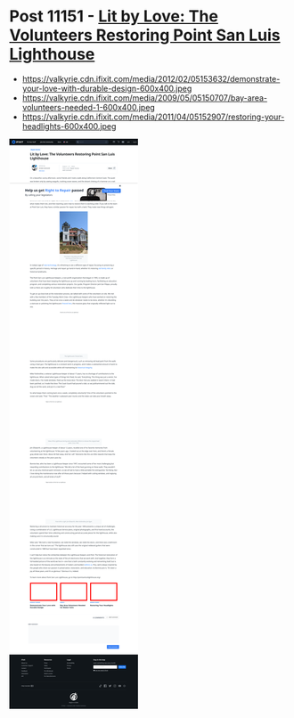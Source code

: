 # Post 11151 - [Lit by Love: The Volunteers Restoring Point San Luis Lighthouse](https://www.ifixit.com/News/11151/point-san-luis-lighthouse)

- https://valkyrie.cdn.ifixit.com/media/2012/02/05153632/demonstrate-your-love-with-durable-design-600x400.jpeg
- https://valkyrie.cdn.ifixit.com/media/2009/05/05150707/bay-area-volunteers-needed-1-600x400.jpeg
- https://valkyrie.cdn.ifixit.com/media/2011/04/05152907/restoring-your-headlights-600x400.jpeg

![screencap](screenshots/aae4476d-8bb0-4884-a887-fe1052c701f5.png)
